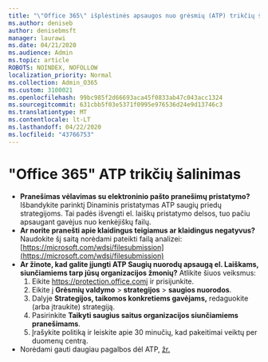 ```yaml
---
title: "\"Office 365\" išplėstinės apsaugos nuo grėsmių (ATP) trikčių šalinimas"
ms.author: deniseb
author: denisebmsft
manager: laurawi
ms.date: 04/21/2020
ms.audience: Admin
ms.topic: article
ROBOTS: NOINDEX, NOFOLLOW
localization_priority: Normal
ms.collection: Admin_O365
ms.custom: 3100021
ms.openlocfilehash: 99bc985f2d66693aca45f0833ab47c043acc1324
ms.sourcegitcommit: 631cbb5f03e5371f0995e976536d24e9d13746c3
ms.translationtype: MT
ms.contentlocale: lt-LT
ms.lasthandoff: 04/22/2020
ms.locfileid: "43766753"
---
```

# <a name="troubleshoot-issues-with-office-365-atp"></a>"Office 365" ATP trikčių šalinimas

- **Pranešimas vėlavimas su elektroninio pašto pranešimų pristatymo?** Išbandykite parinktį Dinaminis pristatymas ATP saugių priedų strategijoms. Tai padės išvengti el. laiškų pristatymo delsos, tuo pačiu apsaugant gavėjus nuo kenkėjiškų failų.
- **Ar norite pranešti apie klaidingus teigiamus ar klaidingus negatyvus?** Naudokite šį saitą norėdami pateikti failą analizei:[https://microsoft.com/wdsi/filesubmission](https://microsoft.com/wdsi/filesubmission)
- **Ar žinote, kad galite įjungti ATP Saugių nuorodų apsaugą el. Laiškams, siunčiamiems tarp jūsų organizacijos žmonių?** Atlikite šiuos veiksmus:
    1. Eikite https://protection.office.comį ir prisijunkite.
    2. Eikite į **Grėsmių valdymo** > **strategijos** > **saugios nuorodos**.
    3. Dalyje **Strategijos, taikomos konkretiems gavėjams,** redaguokite (arba įtraukite) strategiją.
    4. Pasirinkite **Taikyti saugius saitus organizacijos siunčiamiems pranešimams**.
    5. Įrašykite politiką ir leiskite apie 30 minučių, kad pakeitimai veiktų per duomenų centrą.
- Norėdami gauti daugiau pagalbos dėl ATP, [žr.](https://docs.microsoft.com/office365/securitycompliance/office-365-atp)